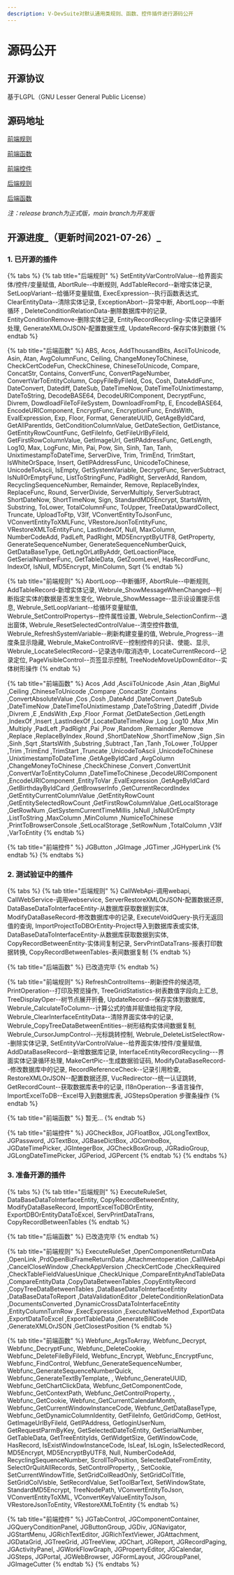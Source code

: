 ```yaml
---
description: V-DevSuite对默认通用类规则、函数、控件插件进行源码公开
---
```


# 源码公开

## 开源协议

基于LGPL（GNU Lesser General Public License）

## 源码地址

[前端规则](https://github.com/opensource-vplatform/vplatform-plugin-rule-client)

[前端函数](https://github.com/opensource-vplatform/vplatform-plugin-function-client)

[前端控件](https://github.com/opensource-vplatform/vplatform-plugin-widget-smartclient)

[后端规则](https://github.com/opensource-vplatform/vplatform-plugin-rule-server)

[后端函数](https://github.com/opensource-vplatform/vplatform-plugin-function-server)

_注：release branch为正式版，main branch为开发版_

## 开源进度_（更新时间2021-07-26）_

### 1. 已开源的插件

{% tabs %}
{% tab title="后端规则" %}
SetEntityVarControlValue--给界面实体/控件/变量赋值, AbortRule--中断规则, AddTableRecord--新增实体记录, SetLoopVariant--给循环变量赋值, ExecExpression--执行函数表达式, ClearEntityData--清除实体记录, ExceptionAbort--异常中断, AbortLoop--中断循环 , DeleteConditionRelationData-删除数据库中的记录, EntityConditionRemove-删除实体记录, EntityRecordRecycling-实体记录循环处理, GenerateXMLOrJSON-配置数据生成, UpdateRecord-保存实体到数据
{% endtab %}

{% tab title="后端函数" %}
ABS, Acos, AddThousandBits, AsciiToUnicode, Asin, Atan, AvgColumnFunc, Ceiling, ChangeMoneyToChinese, CheckCertCodeFun, CheckChinese, ChineseToUnicode, Compare, ConcatStr, Contains, ConvertFunc, ConvertPageNumber, ConvertVarToEntityColumn, CopyFileByFileId, Cos, Cosh, DateAddFunc, DateConvert, Datediff, DateSub, DateTimeNow, DateTimeToUnixtimestamp, DateToString, DecodeBASE64, DecodeURIComponent, DecryptFunc, Divrem, DowdloadFileToFileSystem, DownloadFromFtp, E, EncodeBASE64, EncodeURIComponent, EncryptFunc, EncryptionFunc, EndsWith, EvalExpression, Exp, Floor, Format, GenerateUUID, GetAgeByIdCard, GetAllParentIds, GetConditionColumnValue, GetDateSection, GetDistance, GetEntityRowCountFunc, GetFileInfo, GetFileUrlByFileId, GetFirstRowColumnValue, GetImageUrl, GetIPAddressFunc, GetLength, Log10, Max, LogFunc, Min, Pai, Pow, Sin, Sinh, Tan, Tanh, UnixtimestampToDateTime, ServerDive, Trim, TrimEnd, TrimStart, IsWhiteOrSpace, Insert, GetIPAddressFunc, UnicodeToChinese, UnicodeToAscii, IsEmpty, GetSystemVariable, DecryptFunc, ServerSubtract, IsNullOrEmptyFunc, ListToStringFunc, PadRight, ServerAdd, Random, RecyclingSequenceNumber, Remainder, Remove, ReplaceByIndex, ReplaceFunc, Round, ServerDivide, ServerMultiply, ServerSubtract, ShortDateNow, ShortTimeNow, Sign, StandardMD5Encrypt, StartsWith, Substring, ToLower, TotalColumnFunc, ToUpper, TreeDataUpwardCollect, Truncate, UploadToFtp, V3If, VConvertEntityToJsonFunc, VConvertEntityToXMLFunc, VRestoreJsonToEntityFunc, VRestoreXMLToEntityFunc, LastIndexOf, Null, MaxColumn, NumberCodeAdd, PadLeft, PadRight, MD5EncryptByUTF8, GetProperty, GenerateSequenceNumber, GenerateSequenceNumberQuick, GetDataBaseType, GetLngOrLatByAddr, GetLoactionPlace, GetSerialNumberFunc, GetTableData, GetZoomLevel, HasRecordFunc, IndexOf, IsNull, MD5Encrypt, MinColumn, Sqrt
{% endtab %}

{% tab title="前端规则" %}
AbortLoop--中断循环, AbortRule--中断规则, AddTableRecord-新增实体记录, Webrule\_ShowMessageWhenChanged--判断指定实体的数据是否发生变化, Webrule\_ShowMessage--显示设设置提示信息, Webrule\_SetLoopVariant--给循环变量赋值, Webrule\_SetControlPropertys--控件属性设置, Webrule\_SelectionConfirm--退出窗体, Webrule\_ResetSelectedControlValue--清空控件数值, Webrule\_RefreshSystemVariable--刷新构建变量的值, Webrule\_Progress--进度条显示隐藏, Webrule\_MakeControlRVE--控制控件的只读、使能、显示, Webrule\_LocateSelectRecord--记录选中/取消选中, LocateCurrentRecord--记录定位, PageVisibleControl--页签显示控制, TreeNodeMoveUpDownEditor--实体树形操作
{% endtab %}

{% tab title="前端函数" %}
Acos ,Add ,AsciiToUnicode ,Asin ,Atan ,BigMul ,Ceiling ,ChineseToUnicode ,Compare ,ConcatStr ,Contains ,ConvertAbsoluteValue ,Cos ,Cosh ,DateAdd ,DateConvert ,DateSub ,DateTimeNow ,DateTimeToUnixtimestamp ,DateToString ,Datediff ,Divide ,Divrem ,E ,EndsWith ,Exp ,Floor ,Format ,GetDateSection ,GetLength ,IndexOf ,Insert ,LastIndexOf ,LocateDateTimeNow ,Log ,Log10 ,Max ,Min ,Multiply ,PadLeft ,PadRight ,Pai ,Pow ,Random ,Remainder ,Remove ,Replace ,ReplaceByIndex ,Round ,ShortDateNow ,ShortTimeNow ,Sign ,Sin ,Sinh ,Sqrt ,StartsWith ,Substring ,Subtract ,Tan ,Tanh ,ToLower ,ToUpper ,Trim ,TrimEnd ,TrimStart ,Truncate ,UnicodeToAscii ,UnicodeToChinese ,UnixtimestampToDateTime ,GetAgeByIdCard ,AvgColumn ,ChangeMoneyToChinese ,CheckChinese ,Convert ,ConvertUnit ,ConvertVarToEntityColumn ,DateTimeToChinese ,DecodeURIComponent ,EncodeURIComponent ,EntityToVar ,EvalExpression ,GetAgeByIdCard ,GetBirthdayByIdCard ,GetBrowserInfo ,GetCurrentRecordIndex ,GetEntityCurrentColumnValue ,GetEntityRowCount ,GetEntitySelectedRowCount ,GetFirstRowColumnValue ,GetLocalStorage ,GetRowNum ,GetSystemCurrentTimeMillis ,IsNull ,IsNullOrEmpty ,ListToString ,MaxColumn ,MinColumn ,NumiceToChinese ,PrintToBrowserConsole ,SetLocalStorage ,SetRowNum ,TotalColumn ,V3If ,VarToEntity
{% endtab %}

{% tab title="前端控件" %}
JGButton ,JGImage ,JGTimer ,JGHyperLink
{% endtab %}
{% endtabs %}

### 2. 测试验证中的插件

{% tabs %}
{% tab title="后端规则" %}
CallWebApi-调用webapi, CallWebService-调用webservice, ServerRestoreXMLOrJSON-配置数据还原, DataBaseDataToInterfaceEntity-从数据库获取数据到实体, ModifyDataBaseRecord-修改数据库中的记录, ExecuteVoidQuery-执行无返回值的查询, ImportProjectToDBOrEntity-Project导入到数据库表或实体, DataBaseDataToInterfaceEntity-从数据库获取数据到实体, CopyRecordBetweenEntity-实体间复制记录, ServPrintDataTrans-报表打印数据转换, CopyRecordBetweenTables-表间数据复制
{% endtab %}

{% tab title="后端函数" %}
已改造完毕
{% endtab %}

{% tab title="前端规则" %}
RefreshControlItems--刷新控件的候选项, PrintOperation--打印及预览操作, TreeGridStatistics-树表数值字段向上汇总, TreeDisplayOper--树节点展开折叠, UpdateRecord--保存实体到数据库, Webrule\_CalculateToColumn--计算公式的值并赋值给指定字段, Webrule\_ClearInterfaceEntityData--清除界面实体中的记录, Webrule\_CopyTreeDataBetweenEntities--树形结构实体间数据复制, Webrule\_CursorJumpControl--光标跳转控制, Webrule\_DeleteListSelectRow--删除实体记录, SetEntityVarControlValue--给界面实体/控件/变量赋值, AddDataBaseRecord--新增数据库记录, InterfaceEntityRecordRecycling---界面实体记录循环处理, MakeCertPic--生成数据验证码, ModifyDataBaseRecord--修改数据库中的记录, RecordReferenceCheck--记录引用检查, RestoreXMLOrJSON--配置数据还原, VucRedirector--统一认证跳转, GetRecordCount--获取数据库表中的记录, I18nOperation--多语言操作, ImportExcelToDB--Excel导入到数据库表, JGStepsOperation 步骤条操作
{% endtab %}

{% tab title="前端函数" %}
暂无...
{% endtab %}

{% tab title="前端控件" %}
JGCheckBox, JGFloatBox, JGLongTextBox, JGPassword, JGTextBox, JGBaseDictBox, JGComboBox, JGDateTimePicker, JGIntegerBox, JGCheckBoxGroup, JGRadioGroup, JGLongDateTimePicker, JGPeriod, JGPercent
{% endtab %}
{% endtabs %}

### 3. 准备开源的插件

{% tabs %}
{% tab title="后端规则" %}
ExecuteRuleSet, DataBaseDataToInterfaceEntity, CopyRecordBetweenEntity, ModifyDataBaseRecord, ImportExcelToDBOrEntity, ExportDBOrEntityDataToExcel, ServPrintDataTrans, CopyRecordBetweenTables
{% endtab %}

{% tab title="后端函数" %}
已改造完毕
{% endtab %}

{% tab title="前端规则" %}
ExecuteRuleSet ,OpenComponentReturnData ,OpenLink ,PrdOpenBizFrameReturnData ,Attachmentoperation ,CallWebApi ,CancelCloseWindow ,CheckAppVersion ,CheckCertCode ,CheckRequired ,CheckTableFieldValuesUnique ,CheckUnique ,CompareEntityAndTableData ,CompareEntityData ,CopyDataBetweenTables ,CopyEntityRecord ,CopyTreeDataBetweenTables ,DataBaseDataToInterfaceEntity ,DataBaseDataToReport ,DataValidationEditor ,DeleteConditionRelationData ,DocumentsConverted ,DynamicCrossDataToInterfaceEntity ,EntityColumnTurnRow ,ExecExpression ,ExecuteNativeMethod ,ExportData ,ExportDataToExcel ,ExportTableData ,GenerateBillCode ,GenerateXMLOrJSON ,GetClosestPosition
{% endtab %}

{% tab title="前端函数" %}
Webfunc\_ArgsToArray, Webfunc\_Decrypt, Webfunc\_DecryptFunc, Webfunc\_DeleteCookie, Webfunc\_DeleteFileByFileId, Webfunc\_Encrypt, Webfunc\_EncryptFunc, Webfunc\_FindControl, Webfunc\_GenerateSequenceNumber, Webfunc\_GenerateSequenceNumberQuick, Webfunc\_GenerateTextByTemplate, , Webfunc\_GenerateUUID, Webfunc\_GetChartClickData, Webfunc\_GetComponentCode, Webfunc\_GetContextPath, Webfunc\_GetControlProperty, , Webfunc\_GetCookie, Webfunc\_GetCurrentCalendarMonth, Webfunc\_GetCurrentWindowInstanceCode, Webfunc\_GetDataBaseType, Webfunc\_GetDynamicColumnIdentity, GetFileInfo, GetGridComp, GetHost, GetImageUrlByFileId, GetIPAddress, GetloginUserNum, GetRequestParmByKey, GetSelectedDateToEntity, GetSerialNumber, GetTableData, GetTreeEntityIds, GetWidgetSize, GetWindowCode, HasRecord, IsExistWindowInstanceCode, IsLeaf, IsLogin, IsSelectedRecord, MD5Encrypt, MD5EncryptByUTF8, Null, NumberCodeAdd, RecyclingSequenceNumber, ScrollToPosition, SelectedDateFromEntity, SelectOrQuitAllRecords, SetControlProperty, , SetCookie, SetCurrentWindowTitle, SetGridColReadOnly, SetGridColTitle, SetGridColVisble, SetRecordValue, SetToolBarText, SetWindowState, StandardMD5Encrypt, TreeNodePath, VConvertEntityToJson, VConvertEntityToXML, VConvertKeyValueEntityToJson, VRestoreJsonToEntity, VRestoreXMLToEntity
{% endtab %}

{% tab title="前端控件" %}
JGTabControl, JGComponentContainer, JGQueryConditionPanel, JGButtonGroup, JGDiv, JGNavigator, JGStartMenu, JGRichTextEditor, JGRichTextViewer, JGAttachment, JGDataGrid, JGTreeGrid, JGTreeView, JGChart, JGReport, JGRecordPaging, JGActivityPanel, JGWorkFlowGraph, JGPropertyEditor, JGCalendar, JGSteps, JGPortal, JGWebBrowser, JGFormLayout, JGGroupPanel, JGImageCutter
{% endtab %}
{% endtabs %}


